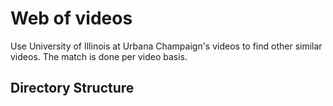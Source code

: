 # Web of videos #
Use University of Illinois at Urbana Champaign's videos to find other similar videos. The match is done per video basis.

## Directory Structure ##
